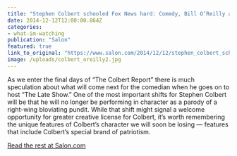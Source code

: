 ```yaml
---
title: "Stephen Colbert schooled Fox News hard: Comedy, Bill O’Reilly and the exposure of right-wing patriotism lies"
date: 2014-12-12T12:00:00.864Z
categories: 
- what-im-watching
publication: "Salon"
featured: true
link_to_original: "https://www.salon.com/2014/12/12/stephen_colbert_schooled_fox_news_hard_comedy_bill_oreilly_and_the_exposure_of_right_wing_patriotism_lies/"
image: /uploads/colbert_oreilly2.jpg
---
```



As we enter the final days of “The Colbert Report” there is much speculation about what will come next for the comedian when he goes on to host “The Late Show.”  One of the most important shifts for Stephen Colbert will be that he will no longer be performing in character as a parody of a right-wing bloviating pundit.  While that shift might signal a welcome opportunity for greater creative license for Colbert, it’s worth remembering the unique features of Colbert’s character we will soon be losing — features that include Colbert’s special brand of patriotism.

[Read the rest at Salon.com](https://www.salon.com/2014/12/12/stephen_colbert_schooled_fox_news_hard_comedy_bill_oreilly_and_the_exposure_of_right_wing_patriotism_lies/)
